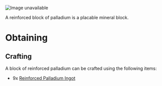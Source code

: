 ![Image unavailable](https://i.imgur.com/bHZhQeg.png)

A reinforced block of palladium is a placable mineral block.

# Obtaining

## Crafting

A block of reinforced palladium can be crafted using the following items:

* 9x [Reinforced Palladium Ingot](reinforced-palladium-ingot)
